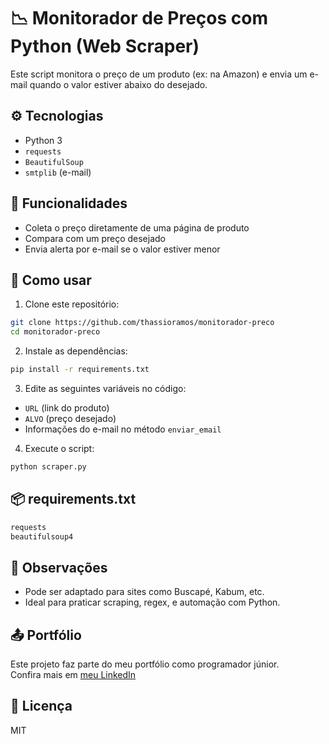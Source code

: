 # 📉 Monitorador de Preços com Python (Web Scraper)

Este script monitora o preço de um produto (ex: na Amazon) e envia um e-mail quando o valor estiver abaixo do desejado.

## ⚙️ Tecnologias

- Python 3
- `requests`
- `BeautifulSoup`
- `smtplib` (e-mail)

## 🧪 Funcionalidades

- Coleta o preço diretamente de uma página de produto
- Compara com um preço desejado
- Envia alerta por e-mail se o valor estiver menor

## 🚀 Como usar

1. Clone este repositório:
```bash
git clone https://github.com/thassioramos/monitorador-preco
cd monitorador-preco
```

2. Instale as dependências:
```bash
pip install -r requirements.txt
```

3. Edite as seguintes variáveis no código:
- `URL` (link do produto)
- `ALVO` (preço desejado)
- Informações do e-mail no método `enviar_email`

4. Execute o script:
```bash
python scraper.py
```

## 📦 requirements.txt
```txt
requests
beautifulsoup4
```

## 📝 Observações

- Pode ser adaptado para sites como Buscapé, Kabum, etc.
- Ideal para praticar scraping, regex, e automação com Python.

## 📤 Portfólio

Este projeto faz parte do meu portfólio como programador júnior.  
Confira mais em [meu LinkedIn](https://www.linkedin.com/in/thassio-ramos-6b8a41236/)

## 📜 Licença

MIT
